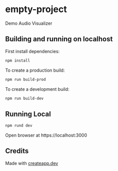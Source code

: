 # empty-project

Demo Audio Visualizer

## Building and running on localhost

First install dependencies:

```sh
npm install
```

To create a production build:

```sh
npm run build-prod
```

To create a development build:

```sh
npm run build-dev
```

## Running Local

```sh
npm rund dev
```

Open browser at https://localhost:3000

## Credits

Made with [createapp.dev](https://createapp.dev/)
